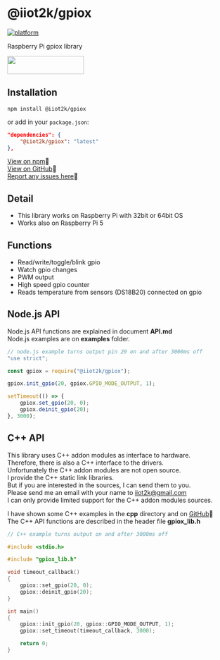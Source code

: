 # @iiot2k/gpiox

[![platform](https://img.shields.io/badge/platform-Raspberry--Pi-ff69b4)](https://www.raspberrypi.com/)

Raspberry Pi gpiox library

<a href="https://www.buymeacoffee.com/iiot2ka" target="_blank"><img src="https://cdn.buymeacoffee.com/buttons/default-red.png" height="41" width="174"></a><br>

## Installation
```
npm install @iiot2k/gpiox
```
or add in your ```package.json```:

```json
"dependencies": {
    "@iiot2k/gpiox": "latest"
},
```
[View on npm](https://www.npmjs.com/package/@iiot2k/gpiox)📌<br>
[View on GitHub](https://github.com/iiot2k/gpiox)📌<br>
[Report any issues here](https://github.com/iiot2k/gpiox/issues)📌

## Detail
- This library works on Raspberry Pi with 32bit or 64bit OS
- Works also on Raspberry Pi 5

## Functions
- Read/write/toggle/blink gpio
- Watch gpio changes
- PWM output
- High speed gpio counter
- Reads temperature from sensors (DS18B20) connected on gpio

## Node.js API
Node.js API functions are explained in document **API.md**<br>
Node.js examples are on **examples** folder.<br>

```javascript
// node.js example turns output pin 20 on and after 3000ms off
"use strict";

const gpiox = require("@iiot2k/gpiox");

gpiox.init_gpio(20, gpiox.GPIO_MODE_OUTPUT, 1);

setTimeout(() => {
    gpiox.set_gpio(20, 0);
    gpiox.deinit_gpio(20);
}, 3000);

```
## C++ API
This library uses C++ addon modules as interface to hardware.<br>
Therefore, there is also a C++ interface to the drivers.<br>
Unfortunately the C++ addon modules are not open source.<br>
I provide the C++ static link libraries.<br>
But if you are interested in the sources, I can send them to you.<br>
Please send me an email with your name to iiot2k@gmail.com <br>
I can only provide limited support for the C++ addon modules sources.<br>

I have shown some C++ examples in the **cpp** directory and on [GitHub](https://github.com/iiot2k/gpiox/tree/main/cpp)📌<br>
The C++ API functions are described in the header file **gpiox_lib.h**

```C++
// C++ example turns output on and after 3000ms off

#include <stdio.h>

#include "gpiox_lib.h"

void timeout_callback()
{
    gpiox::set_gpio(20, 0);
    gpiox::deinit_gpio(20);
}

int main()
{
    gpiox::init_gpio(20, gpiox::GPIO_MODE_OUTPUT, 1);
    gpiox::set_timeout(timeout_callback, 3000);

    return 0;
}

```
